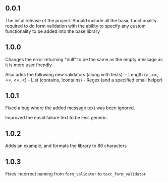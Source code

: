 ## 0.0.1
The inital release of the project. Should include all the basic functionality
required to do form validation with the ability to specify any custom functionality
to be added into the base library

## 1.0.0
Changes the error returning "null" to be the same as the empty message as it is
more user firendly.

Also adds the following new validators (along with tests):
    - Length (>, >=, ==, <=, <)
    - List (contains, !contains)
    - Regex (and a specified email helper)

## 1.0.1
Fixed a bug where the added message text was been ignored.

Improved the email failure text to be less generic.

## 1.0.2
Adds an example, and formats the library to 80 characters

## 1.0.3
Fixes incorrect naming from `form_validator` to `text_form_validator`